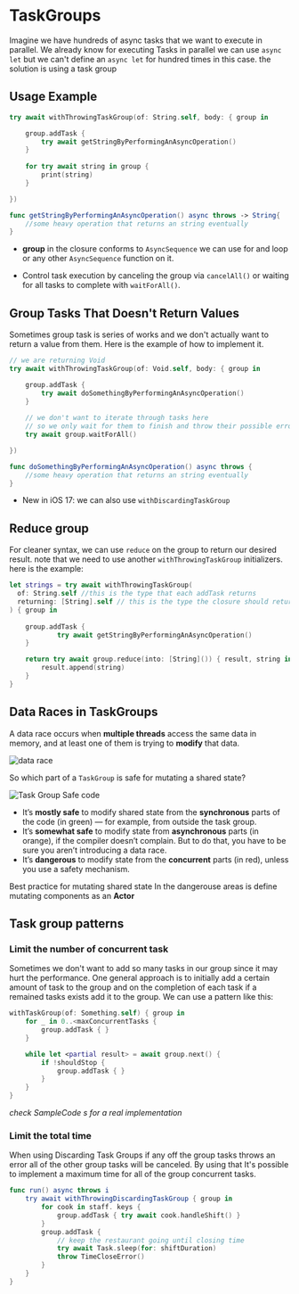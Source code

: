 # TaskGroups
Imagine we have hundreds of async tasks that we want to execute in parallel. We already know for executing Tasks in parallel we can use `async let` but we can't define an `async let` for hundred times in this case. the solution is using a task group

## Usage Example
```swift       
try await withThrowingTaskGroup(of: String.self, body: { group in

	group.addTask {
		try await getStringByPerformingAnAsyncOperation()
	}
	
	for try await string in group {
		print(string)
	}

})

func getStringByPerformingAnAsyncOperation() async throws -> String{
	//some heavy operation that returns an string eventually
}
```

* **group** in the closure conforms to `AsyncSequence` we can use for and loop or any other `AsyncSequence` function on it.

* Control task execution by canceling the group via `cancelAll()` or waiting for all tasks to complete with `waitForAll()`.

## Group Tasks That Doesn't Return Values
Sometimes group task is series of works and we don't actually want to return a value from them. Here is the example of how to implement it.

```swift       
// we are returning Void
try await withThrowingTaskGroup(of: Void.self, body: { group in

	group.addTask {
		try await doSomethingByPerformingAnAsyncOperation()
	}
	
    // we don't want to iterate through tasks here 
    // so we only wait for them to finish and throw their possible errors
	try await group.waitForAll() 

})

func doSomethingByPerformingAnAsyncOperation() async throws {
	//some heavy operation that returns an string eventually
}
```
* New in iOS 17: we can also use `withDiscardingTaskGroup`
## Reduce group
For cleaner syntax, we can use `reduce` on the group to return our desired result. note that we need to use another `withThrowingTaskGroup` initializers. here is the example:

```swift
let strings = try await withThrowingTaskGroup(
  of: String.self //this is the type that each addTask returns
  returning: [String].self // this is the type the closure should return
) { group in
  
	group.addTask {
			try await getStringByPerformingAnAsyncOperation()
	}

	return try await group.reduce(into: [String]()) { result, string in
		result.append(string)
	}
}
```

## Data Races in TaskGroups
A data race occurs when **multiple threads** access the same data in memory, and at least one of them is trying to **modify** that data.

![data race](taskgroup_data_race.png)

So which part of a `TaskGroup` is safe for mutating a shared state?

![Task Group Safe code](taskgroup_safe_code.png)

* It’s **mostly safe** to modify shared state from the **synchronous** parts of the code (in green) — for example, from outside the task group.
* It’s **somewhat safe** to modify state from **asynchronous** parts (in orange), if the compiler doesn’t complain. But to do that, you have to be sure you aren’t introducing a data race.
* It’s **dangerous** to modify state from the **concurrent** parts (in red), unless you use a safety mechanism.

 Best practice for mutating shared state In the dangerouse areas is define mutating components as an **Actor**

## Task group patterns
### Limit the number of concurrent task
Sometimes we don't want to add so many tasks in our group since it may hurt the performance. 
One general approach is to initially add a certain amount of task to the group and on the completion of each task if a remained tasks exists add it to the group. We can use a pattern like this:
```Swift
withTaskGroup(of: Something.self) { group in
    for _ in 0..<maxConcurrentTasks {
        group.addTask { }
    }

    while let <partial result> = await group.next() {
        if !shouldStop { 
            group.addTask { }
        }
    }
}
```
*check SampleCode s for a real implementation*
### Limit the total time 
When using Discarding Task Groups if any off the group tasks throws an error all of the other group tasks will be canceled.
By using that It's possible to implement a maximum time for all of the group concurrent tasks.
```Swift
func run() async throws i
	try await withThrowingDiscardingTaskGroup { group in
		for cook in staff. keys {
			group.addTask { try await cook.handleShift() }
		}
		group.addTask {
			// keep the restaurant going until closing time
			try await Task.sleep(for: shiftDuration)
			throw TimeCloseError()
		}
	}
}		
```